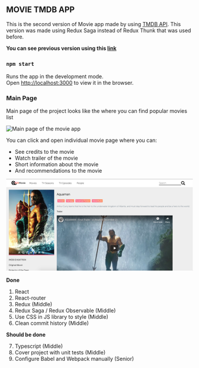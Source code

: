 ## MOVIE TMDB APP

This is the second version of Movie app made by using [TMDB API](https://developers.themoviedb.org/3). This version was made using Redux Saga instead of Redux Thunk that was used before. 

**You can see previous version using this [link](https://github.com/IKhumoyun/movie-tmdb)**

### `npm start`

Runs the app in the development mode.<br>
Open [http://localhost:3000](http://localhost:3000) to view it in the browser.

### Main Page

Main page of the project looks like the where you can find popular movies list

![Main page of the movie app](./public/screen.png "Title")

You can click and open individual movie page where you can:

- See credits to the movie
- Watch trailer of the movie
- Short information about the movie
- And recommendations to the movie

![Individual page of the movie app](./public/individ.png "Title")



**Done**

1.  React
2.  React-router
3.  Redux (Middle)
4.  Redux Saga / Redux Observable (Middle)
5.  Use CSS in JS library to style (Middle)
6.  Clean commit history (Middle)

**Should be done**

7.  Typescript (Middle)
8.  Cover project with unit tests (Middle)
9.  Configure Babel  and Webpack manually (Senior)